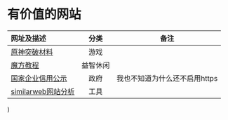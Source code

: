 # 有价值的网站

|网址及描述|分类|备注|
|:---|:---:|---|
|[原神突破材料](https://wiki.biligame.com/ys/%E8%A7%92%E8%89%B2%E7%AA%81%E7%A0%B4%E6%9D%90%E6%96%99%E4%B8%80%E8%A7%88)|游戏|
|[魔方教程](http://www.i-mofang.com/bb_24.shtml)|益智休闲|
|[国家企业信用公示](http://gsxt.amr.gd.gov.cn/index)|政府|我也不知道为什么还不启用https|
|[similarweb网站分析](https://www.similarweb.com/zh/)|工具|
)

